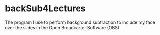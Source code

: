# backSub4Lectures
The program I use to perform background subtraction to include my face over the slides in the Open Broadcaster Software (OBS)
